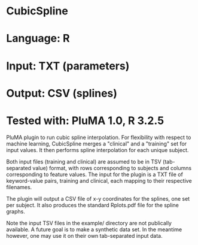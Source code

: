 # CubicSpline
# Language: R
# Input: TXT (parameters)
# Output: CSV (splines)
# Tested with: PluMA 1.0, R 3.2.5

PluMA plugin to run cubic spline interpolation.  For flexibility with respect
to machine learning, CubicSpline merges a "clinical" and a "training" set for
input values.  It then performs spline interpolation for each unique subject.

Both input files (training and clinical) are assumed to be in TSV (tab-separated value)
format, with rows corresponding to subjects and columns corresponding to feature values.
The input for the plugin is a TXT file of keyword-value pairs, training and clinical,
each mapping to their respective filenames.

The plugin will output a CSV file of x-y coordinates for the splines, one set per
subject.  It also produces the standard Rplots.pdf file for the spline graphs.

Note the input TSV files in the example/ directory are not publically available.
A future goal is to make a synthetic data set.  In the meantime however, one may 
use it on their own tab-separated input data.
